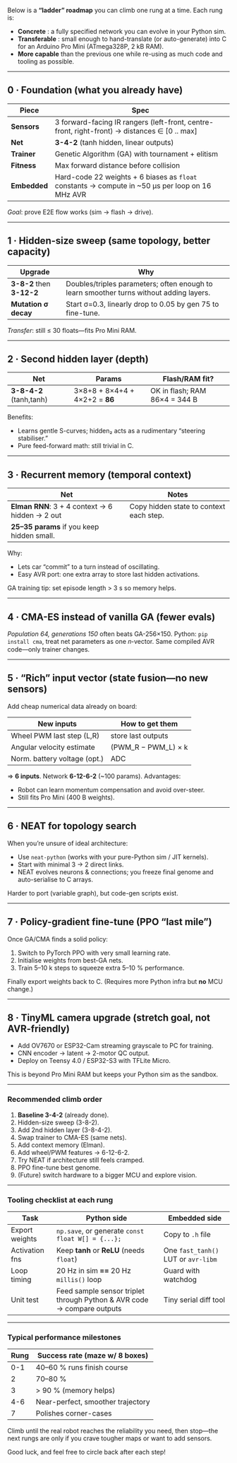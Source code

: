 Below is a **“ladder” roadmap** you can climb one rung at a time.
Each rung is:

* **Concrete** : a fully specified network you can evolve in your Python sim.
* **Transferable** : small enough to hand-translate (or auto-generate) into C for an Arduino Pro Mini (ATmega328P, 2 kB RAM).
* **More capable** than the previous one while re-using as much code and tooling as possible.

---

## 0 · Foundation (what you already have)

| Piece        | Spec                                                                                             |
| ------------ | ------------------------------------------------------------------------------------------------ |
| **Sensors**  | 3 forward-facing IR rangers (left-front, centre-front, right-front) → distances ∈ \[0 .. max]    |
| **Net**      | **3-4-2** (tanh hidden, linear outputs)                                                          |
| **Trainer**  | Genetic Algorithm (GA) with tournament + elitism                                                 |
| **Fitness**  | Max forward distance before collision                                                            |
| **Embedded** | Hard-code 22 weights + 6 biases as `float` constants → compute in \~50 µs per loop on 16 MHz AVR |

*Goal*: prove E2E flow works (sim → flash → drive).

---

## 1 · Hidden-size sweep (same topology, better capacity)

| Upgrade                   | Why                                                                                     |
| ------------------------- | --------------------------------------------------------------------------------------- |
| **3-8-2** then **3-12-2** | Doubles/triples parameters; often enough to learn smoother turns without adding layers. |
| **Mutation σ decay**      | Start σ=0.3, linearly drop to 0.05 by gen 75 to fine-tune.                              |

*Transfer*: still ≤ 30 floats—fits Pro Mini RAM.

---

## 2 · Second hidden layer (depth)

| Net                     | Params                         | Flash/RAM fit?                |
| ----------------------- | ------------------------------ | ----------------------------- |
| **3-8-4-2** (tanh,tanh) | 3×8+8 + 8×4+4 + 4×2+2 = **86** | OK in flash; RAM 86×4 = 344 B |

Benefits:

* Learns gentle S-curves; hidden₂ acts as a rudimentary “steering stabiliser.”
* Pure feed-forward math: still trivial in C.

---

## 3 · Recurrent memory (temporal context)

| Net                                             | Notes                                   |
| ----------------------------------------------- | --------------------------------------- |
| **Elman RNN**: 3 + 4 context → 6 hidden → 2 out | Copy hidden state to context each step. |
| **25–35 params** if you keep hidden small.      |                                         |

Why:

* Lets car “commit” to a turn instead of oscillating.
* Easy AVR port: one extra array to store last hidden activations.

GA training tip: set episode length > 3 s so memory helps.

---

## 4 · CMA-ES instead of vanilla GA (fewer evals)

*Population 64, generations 150* often beats GA-256×150.
Python: `pip install cma`, treat net parameters as one 𝑛-vector.
Same compiled AVR code—only trainer changes.

---

## 5 · “Rich” input vector (state fusion—no new sensors)

Add cheap numerical data already on board:

| New inputs                   | How to get them       |
| ---------------------------- | --------------------- |
| Wheel PWM last step (L,R)    | store last outputs    |
| Angular velocity estimate    | (PWM\_R − PWM\_L) × k |
| Norm. battery voltage (opt.) | ADC                   |

\=> **6 inputs**.  Network **6-12-6-2** (\~100 params).
Advantages:

* Robot can learn momentum compensation and avoid over-steer.
* Still fits Pro Mini (400 B weights).

---

## 6 · NEAT for topology search

When you’re unsure of ideal architecture:

* Use `neat-python` (works with your pure-Python sim / JIT kernels).
* Start with minimal 3 → 2 direct links.
* NEAT evolves neurons & connections; you freeze final genome and auto-serialise to C arrays.

Harder to port (variable graph), but code-gen scripts exist.

---

## 7 · Policy-gradient fine-tune (PPO “last mile”)

Once GA/CMA finds a solid policy:

1. Switch to PyTorch PPO with very small learning rate.
2. Initialise weights from best-GA nets.
3. Train 5–10 k steps to squeeze extra 5–10 % performance.

Finally export weights back to C.
(Requires more Python infra but **no** MCU change.)

---

## 8 · TinyML camera upgrade (stretch goal, not AVR-friendly)

* Add OV7670 or ESP32-Cam streaming grayscale to PC for training.
* CNN encoder →  latent → 2-motor QC output.
* Deploy on Teensy 4.0 / ESP32-S3 with TFLite Micro.

This is beyond Pro Mini RAM but keeps your Python sim as the sandbox.

---

### Recommended climb order

1. **Baseline 3-4-2** (already done).
2. Hidden-size sweep (3-8-2).
3. Add 2nd hidden layer (3-8-4-2).
4. Swap trainer to CMA-ES (same nets).
5. Add context memory (Elman).
6. Add wheel/PWM features → 6-12-6-2.
7. Try NEAT if architecture still feels cramped.
8. PPO fine-tune best genome.
9. (Future) switch hardware to a bigger MCU and explore vision.

---

### Tooling checklist at each rung

| Task           | Python side                                                            | Embedded side                       |
| -------------- | ---------------------------------------------------------------------- | ----------------------------------- |
| Export weights | `np.save`, or generate `const float W[] = {...};`                      | Copy to `.h` file                   |
| Activation fns | Keep **tanh** or **ReLU** (needs `float`)                              | One `fast_tanh()` LUT or `avr-libm` |
| Loop timing    | 20 Hz in sim **==** 20 Hz `millis()` loop                              | Guard with watchdog                 |
| Unit test      | Feed sample sensor triplet through Python & AVR code → compare outputs | Tiny serial diff tool               |

---

### Typical performance milestones

| Rung | Success rate (maze w/ 8 boxes)    |
| ---- | --------------------------------- |
| 0-1  | 40–60 % runs finish course        |
| 2    | 70–80 %                           |
| 3    | > 90 % (memory helps)             |
| 4-6  | Near-perfect, smoother trajectory |
| 7    | Polishes corner-cases             |

Climb until the real robot reaches the reliability you need, then stop—the next rungs are only if you crave tougher maps or want to add sensors.

Good luck, and feel free to circle back after each step!
